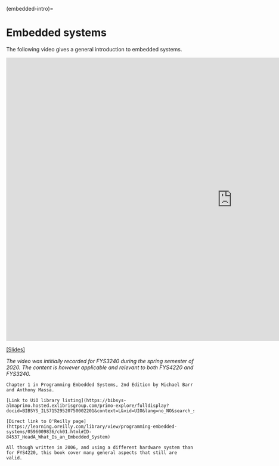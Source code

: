 (embedded-intro)=
# Embedded systems

The following video gives a general introduction to embedded systems.

<div class="video-container"><iframe width="1212" height="759" src="https://www.youtube.com/embed/90ydqy3BYZg" title="An introduction to embedded systems" frameborder="0" allow="accelerometer; autoplay; clipboard-write; encrypted-media; gyroscope; picture-in-picture" allowfullscreen></iframe>
</div>

[[Slides]](https://www.uio.no/studier/emner/matnat/fys/FYS4220/h22/lecture-slides/embedded_and_realtime_systems_introduction.pdf)

*The video was intitially recorded for FYS3240 during the spring semester of 2020. The content is however applicable and relevant to both FYS4220 and FYS3240.*

```{admonition} Supplementary suggested readin
Chapter 1 in Programming Embedded Systems, 2nd Edition by Michael Barr and Anthony Massa.

[Link to UiO library listing](https://bibsys-almaprimo.hosted.exlibrisgroup.com/primo-explore/fulldisplay?docid=BIBSYS_ILS71529520750002201&context=L&vid=UIO&lang=no_NO&search_scope=default_scope&adaptor=Local%20Search%20Engine&isFrbr=true&tab=default_tab&query=any,contains,Programming%20Embedded%20Systems)

[Direct link to O'Reilly page](https://learning.oreilly.com/library/view/programming-embedded-systems/0596009836/ch01.html#ID-84537_HeadA_What_Is_an_Embedded_System)

All though written in 2006, and using a different hardware system than for FYS4220, this book cover many general aspects that still are valid. 

```

